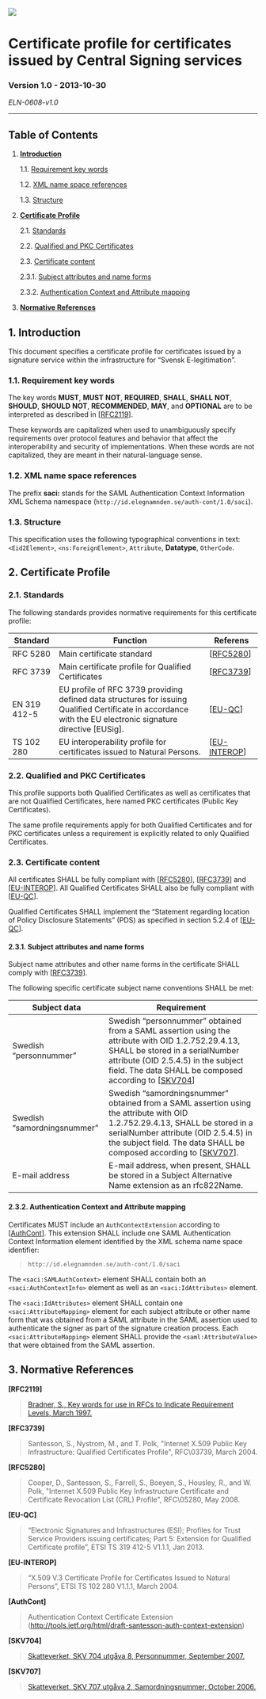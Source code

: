 <img src="http://eidasweb.se/home/img/e-log_transp_cut.png"></img>

# Certificate profile for certificates issued by Central Signing services

### Version 1.0 - 2013-10-30

*ELN-0608-v1.0*

---

## Table of Contents

1. [**Introduction**](#introduction)

    1.1. [Requirement key words](#requirement-key-words)

    1.2. [XML name space references](#xml-name-space-references)

    1.3. [Structure](#structure)

2. [**Certificate Profile**](#certificate-profile)

    2.1. [Standards](#standards)

    2.2. [Qualified and PKC Certificates](#qualified-and-pkc-certificates)

    2.3. [Certificate content](#certificate-content)

    2.3.1. [Subject attributes and name forms](#subject-attributes-and-name-forms)

    2.3.2. [Authentication Context and Attribute mapping](#authentication-context-and-attribute-mapping)

3. [**Normative References**](#normative-references)

<a name="introduction"></a>
## 1. Introduction

This document specifies a certificate profile for certificates issued by
a signature service within the infrastructure for “Svensk
E-legitimation”.

<a name="requirement-key-words"></a>
### 1.1. Requirement key words

The key words **MUST**, **MUST** **NOT**, **REQUIRED**, **SHALL**,
**SHALL** **NOT**, **SHOULD**, **SHOULD** **NOT**, **RECOMMENDED**,
**MAY**, and **OPTIONAL** are to be interpreted as described in
\[[RFC2119](#rfc2119)\].

These keywords are capitalized when used to unambiguously specify
requirements over protocol features and behavior that affect the
interoperability and security of implementations. When these words are
not capitalized, they are meant in their natural-language sense.

<a name="xml-name-space-references"></a>
### 1.2. XML name space references

The prefix **saci:** stands for the SAML Authentication Context
Information XML Schema namespace
(`http://id.elegnamnden.se/auth-cont/1.0/saci`).

<a name="structure"></a>
### 1.3. Structure

This specification uses the following typographical conventions in text:
`<Eid2Element>`, `<ns:ForeignElement>`, `Attribute`, **Datatype**,
`OtherCode`.

<a name="certificate-profile"></a>
## 2. Certificate Profile

<a name="standards"></a>
### 2.1. Standards

The following standards provides normative requirements for this
certificate profile:

Standard | Function | Referens
--- | --- | ---
RFC 5280 | Main certificate standard | \[[RFC5280](#rfc5280)\]
RFC 3739 | Main certificate profile for Qualified Certificates | \[[RFC3739](#rfc3739)\]
EN 319 412-5 | EU profile of RFC 3739 providing defined data structures for issuing Qualified Certificate in accordance with the EU electronic signature directive \[EUSig\]. | \[[EU-QC](#eu-qc)\]
TS 102 280 | EU interoperability profile for certificates issued to Natural Persons. | \[[EU-INTEROP](#eu-interop)\]

<a name="qualified-and-pkc-certificates"></a>
### 2.2. Qualified and PKC Certificates

This profile supports both Qualified Certificates as well as
certificates that are not Qualified Certificates, here named PKC
certificates (Public Key Certificates).

The same profile requirements apply for both Qualified Certificates and
for PKC certificates unless a requirement is explicitly related to only
Qualified Certificates.

<a name="certificate-content"></a>
### 2.3. Certificate content

All certificates SHALL be fully compliant with  \[[RFC5280](#rfc5280)\], \[[RFC3739](#rfc3739)\]
and \[[EU-INTEROP](#eu-interop)\]. All Qualified Certificates SHALL also be fully
compliant with \[[EU-QC](#eu-qc)\].

Qualified Certificates SHALL implement the “Statement regarding location
of Policy Disclosure Statements” (PDS) as specified in section 5.2.4 of
\[[EU-QC](#eu-qc)\].

<a name="subject-attributes-and-name-forms"></a>
#### 2.3.1. Subject attributes and name forms

Subject name attributes and other name forms in the certificate SHALL
comply with \[[RFC3739](#rfc3739)\].

The following specific certificate subject name conventions SHALL be
met:

Subject data | Requirement
--- | ---
Swedish “personnummer” | Swedish “personnummer” obtained from a SAML assertion using the attribute with OID 1.2.752.29.4.13, SHALL be stored in a serialNumber attribute (OID 2.5.4.5) in the subject field. The data SHALL be composed according to \[[SKV704](#skv704)\]
Swedish “samordningsnummer” | Swedish “samordningsnummer” obtained from a SAML assertion using the attribute with OID 1.2.752.29.4.13, SHALL be stored in a serialNumber attribute (OID 2.5.4.5) in the subject field. The data SHALL be composed according to \[[SKV707](#skv707)\].
E-mail address | E-mail address, when present, SHALL be stored in a Subject Alternative Name extension as an rfc822Name.

<a name="authentication-context-and-attribute-mapping"></a>
#### 2.3.2. Authentication Context and Attribute mapping

Certificates MUST include an `AuthContextExtension` according to
\[[AuthCont](#authcont)\]. This extension SHALL include one SAML Authentication
Context Information element identified by the XML schema name space
identifier:

> `http://id.elegnamnden.se/auth-cont/1.0/saci`

The `<saci:SAMLAuthContext>` element SHALL contain both an
`<saci:AuthContextInfo>` element as well as an
`<saci:IdAttributes>` element.

The `<saci:IdAttributes>` element SHALL contain one
`<saci:AttributeMapping>` element for each subject attribute or
other name form that was obtained from a SAML attribute in the SAML
assertion used to authenticate the signer as part of the signature
creation process. Each `<saci:AttributeMapping>` element SHALL
provide the `<saml:AttributeValue>` that were obtained from the SAML
assertion.

<a name="normative-references"></a>
## 3. Normative References

<a name="rfc2119"></a>**[RFC2119]**

> [Bradner, S., Key words for use in RFCs to Indicate Requirement
> Levels, March 1997.](http://www.ietf.org/rfc/rfc2119.txt)

<a name="rfc3739"></a>**[RFC3739]**

> Santesson, S., Nystrom, M., and T. Polk, "Internet X.509 Public Key
> Infrastructure: Qualified Certificates Profile", RFC\\03739, March
> 2004.

<a name="rfc5280"></a>**[RFC5280]**

> Cooper, D., Santesson, S., Farrell, S., Boeyen, S., Housley, R., and
> W. Polk, "Internet X.509 Public Key Infrastructure Certificate and
> Certificate Revocation List (CRL) Profile", RFC\\05280, May 2008.

<a name="eu-qc"></a>**[EU-QC]**

> “Electronic Signatures and Infrastructures (ESI); Profiles for Trust
> Service Providers issuing certificates; Part 5: Extension for
> Qualified Certificate profile”, ETSI TS 319 412-5 V1.1.1, Jan 2013.

<a name="eu-interop"></a>**[EU-INTEROP]**

> “X.509 V.3 Certificate Profile for Certificates Issued to Natural
> Persons”, ETSI TS 102 280 V1.1.1, March 2004.

<a name="authcont"></a>**[AuthCont]**

> Authentication Context Certificate Extension
> (<http://tools.ietf.org/html/draft-santesson-auth-context-extension>)

<a name="skv704"></a>**[SKV704]**

> [Skatteverket, SKV 704 utgåva 8, Personnummer, September
> 2007.](http://www.skatteverket.se/download/18.1e6d5f87115319ffba380001857/70408.pdf)

<a name="skv707"></a>**[SKV707]**

> [Skatteverket, SKV 707 utgåva 2, Samordningsnummer, October
> 2006.](http://www.skatteverket.se/download/18.3dfca4f410f4fc63c86800016382/70702.pdf)
